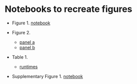 # Notebooks to recreate figures

- Figure 1. [notebook](notebooks/images_miccai_augmentations.ipynb)
- Figure 2. 
    - [panel a](notebooks/images_miccai_examples_prediction.ipynb)
    - [panel b](notebooks/images_miccai_clusters_number.ipynb)
- Table 1. 
    - [runtimes](notebooks/get_runtime.ipynb)

- Supplementary Figure 1. [notebook](notebooks/compare_experiments.ipynb)
